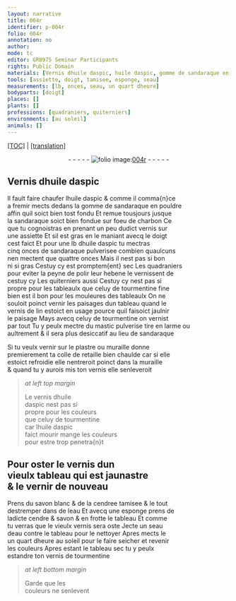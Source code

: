 ```yaml
---
layout: narrative
title: 004r
identifier: p-004r
folio: 004r
annotation: no
author:
mode: tc
editor: GR8975 Seminar Participants
rights: Public Domain
materials: [Vernis dhuile daspic, huile daspic, gomme de sandaraque en pouldre, sandaraque, charbon, vernis, sandaraque pulverisee, hebene, tourmentine fine, vernis de lin, tourmentine, mastic pulverise, plastre, colle de retaille, vernis dhuile daspic, savon blanc, cendree tamisee, eau, cendre, savon, vernis de tourmentine]
tools: [assiette, doigt, tamisee, esponge, seau]
measurements: [lb, onces, seau, un quart dheure]
bodyparts: [doigt]
places: []
plants: []
professions: [quadraniers, quiterniers]
environments: [au soleil]
animals: []
---
```


<p><a href="{{ site.baseurl }}/diplomatic/" target="_blank">[TOC]</a> | <a href="{{ site.baseurl }}/texts/p-004r_tl/">[translation]</a></p><div class="folio" align="center">- - - - - <a href="http://gallica.bnf.fr/ark:/12148/btv1b10500001g/f13.image" target="_blank"><img src="https://cu-mkp.github.io/2017-workshop-edition/assets/photo-icon.png" alt="folio image: " style="display:inline-block; margin-bottom:-3px;"/>004r</a> - - - - - </div>  
  

## <span class="m">Vernis dhuile daspic</span>

 
Il fault faire chaufer l<span class="m">huile daspic</span> & comme il comma{n}ce<br/> a fremir mects dedans la <span class="m">gomme de sandaraque en pouldre</span><br/> affin quil soict bien tost fondu Et remue tousjours jusque<br/> la <span class="m">sandaraque</span> soict bien fondue sur foeu de <span class="m">charbon</span> Ce<br/> que tu cognoistras en prenant un peu dudict <span class="m">vernis</span> sur<br/> une <span class="tl">assiette</span> Et sil est gras en le maniant avecq le <span class="tl"><span class="bp">doigt</span></span><br/> cest faict Et pour une <span class="ms">lb</span> d<span class="m">huile daspic</span> tu mectras<br/> cinq <span class="ms">onces</span> de <span class="m">sandaraque pulverisee</span> combien quaulcuns<br/> nen mectent que quattre <span class="ms">onces</span> Mais il nest pas si bon<br/> ni si gras Cestuy cy est promptem{ent} sec Les <span class="pro">quadraniers</span><br/> pour eviter la peyne de polir leur <span class="m">hebene</span> le vernissent de<br/> cestuy cy Les <span class="pro">quiterniers</span> aussi Cestuy cy nest pas si<br/> propre pour les tableaulx que celuy de <span class="m">tourmentine fine</span><br/> bien est il bon pour les mouleures des tableaulx On ne<br/> souloit poinct vernir les paisages dun tableau quand le<br/> <span class="m">vernis de lin</span> estoict en usage pource quil faisoict jaulnir<br/> le paisage Mays avecq celuy de <span class="m">tourmentine</span> on vernist<br/> par tout Tu y peulx mectre du <span class="m">mastic pulverise</span> tire en larme ou<br/> aultrement & il sera plus desiccatif au lieu de <span class="m">sandaraque</span>
 
Si tu veulx vernir sur le <span class="m">plastre</span> ou muraille donne<br/> premierement ta <span class="m">colle de retaille</span> bien chaulde car si elle<br/> estoict refroidie elle nentreroit poinct dans la muraille<br/> & quand tu y aurois mis ton <span class="m">vernis </span> elle senleveroit
 
> *at left top margin*
> 
> 
>   Le <span class="m">vernis dhuile<br/> daspic</span> nest pas si<br/> propre pour les couleurs<br/> que celuy de <span class="m">tourmentine</span><br/> car l<span class="m">huile daspic</span><br/> <span class="del">faict mourir</span> <span class="add">mange</span> les couleurs<br/> pour estre trop penetra{n}t
 
 
  

## Pour oster le <span class="m">vernis</span> dun<br/> vieulx tableau qui est jaunastre<br/> & le vernir de nouveau

 
Prens du <span class="m">savon blanc</span> & de la <span class="m">cendree <span class="tl">tamisee</span></span> & le tout<br/> destremper dans de l<span class="m">eau</span> Et avecq une <span class="tl">esponge</span> prens de<br/> ladicte <span class="m">cendre</span> & <span class="m">savon</span> & en frotte le tableau Et comme<br/> tu verras que le vieulx <span class="m">vernis</span> sera oste Jecte un <span class="tl"><span class="ms">seau</span></span><br/> d<span class="m">eau</span> contre le tableau pour le nettoyer Apres mects le<br/> <span class="ms"><span class="tmp">un quart dheure</span></span> <span class="env">au soleil</span> pour le faire seicher et revenir<br/> les couleurs Apres estant le tableau sec tu y peulx<br/> estandre ton <span class="m">vernis de tourmentine</span>
 
> *at left bottom margin*
> 
> 
>   Garde que les<br/> couleurs ne senlevent
 

